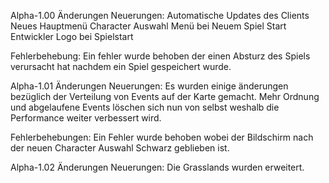 Alpha-1.00 Änderungen
Neuerungen: Automatische Updates des Clients Neues Hauptmenü Character Auswahl Menü bei Neuem Spiel Start Entwickler Logo bei Spielstart

Fehlerbehebung: Ein fehler wurde behoben der einen Absturz des Spiels verursacht hat nachdem ein Spiel gespeichert wurde.


Alpha-1.01 Änderungen
Neuerungen: Es wurden einige änderungen bezüglich der Verteilung von Events auf der Karte gemacht. Mehr Ordnung und abgelaufene Events löschen sich nun von selbst weshalb die Performance weiter verbessert wird.

Fehlerbehebungen: Ein Fehler wurde behoben wobei der Bildschirm nach der neuen Character Auswahl Schwarz geblieben ist.


Alpha-1.02 Änderungen
Neuerungen: Die Grasslands wurden erweitert.
